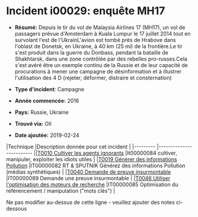 # Incident i00029: enquête MH17

* **Résumé:** Depuis le tir du vol de Malaysia Airlines 17 (MH17), un vol de passagers prévue d'Amsterdam à Kuala Lumpur le 17 juillet 2014 tout en survolant l'est de l'UkrainL'avion est tombé près de Hrabove dans l'oblast de Donetsk, en Ukraine, à 40 km (25 mi) de la frontière.Le tir s'est produit dans la guerre du Donbass, pendant la bataille de Shakhtarsk, dans une zone contrôlée par des rebelles pro-russes.Cela s'est avéré être un exemple continu de la Russie et de leur capacité de procurations à mener une campagne de désinformation et à illustrer l'utilisation des 4 D (rejeter, déformer, distraire et consternation)

* **Type d'incident**: Campagne

* **Année commencée:** 2016

* **Pays:** Russie, Ukraine

* **Trouvé via:** OII

* **Date ajoutée:** 2019-02-24
 

|Technique |Description donnée pour cet incident |
|--------- |------------------------- ||[T0010 Cultiver les agents ignorants](../../generated_pages/techniques/T0010.md) |It00000084 cultiver, manipuler, exploiter les idiots utiles |
|[T0019 Générer des informations Pollution](../../generated_pages/techniques/T0019.md) |IT00000082 RT & SPUTNIK Générez des informations Pollution (médias synthétiques) |
|[T0040 Demande de preuve insurmontable](../../generated_pages/techniques/T0040.md) |IT00000089 Demande une preuve insurmontable |
|[T0046 Utiliser l'optimisation des moteurs de recherche](../../generated_pages/techniques/T0046.md) |IT00000085 Optimisation du référencement / manipulation ("mots clés") |


Ne pas modifier au-dessus de cette ligne - veuillez ajouter des notes ci-dessous